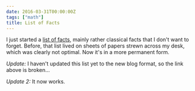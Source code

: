 ```yaml
---
date: 2016-03-31T00:00:00Z
tags: ["math"]
title: List of Facts
---
```


I just started a [list of facts](/misc/facts), mainly rather classical facts that I don't want to forget. Before, that list lived on sheets of papers strewn across my desk, which was clearly not optimal. Now it's in a more permanent form.


_Update:_ I haven't updated this list yet to the new blog format, so the link above is broken...

_Update 2:_ It now works.
